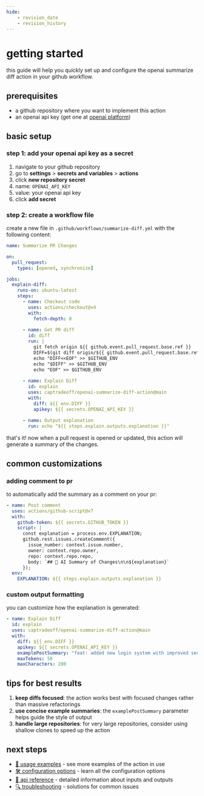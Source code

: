 ```yaml
---
hide:
    - revision_date
    - revision_history
---
```


# getting started

this guide will help you quickly set up and configure the openai summarize diff action in your github workflow.

## prerequisites

- a github repository where you want to implement this action
- an openai api key (get one at [openai platform](https://platform.openai.com/api-keys))

## basic setup

### step 1: add your openai api key as a secret

1. navigate to your github repository
2. go to **settings** > **secrets and variables** > **actions**
3. click **new repository secret**
4. name: `OPENAI_API_KEY`
5. value: your openai api key
6. click **add secret**

### step 2: create a workflow file

create a new file in `.github/workflows/summarize-diff.yml` with the following content:

```yaml
name: Summarize PR Changes

on:
  pull_request:
    types: [opened, synchronize]

jobs:
  explain-diff:
    runs-on: ubuntu-latest
    steps:
      - name: Checkout code
        uses: actions/checkout@v4
        with:
          fetch-depth: 0
          
      - name: Get PR diff
        id: diff
        run: |
          git fetch origin ${{ github.event.pull_request.base.ref }}
          DIFF=$(git diff origin/${{ github.event.pull_request.base.ref }}..HEAD)
          echo "DIFF<<EOF" >> $GITHUB_ENV
          echo "$DIFF" >> $GITHUB_ENV
          echo "EOF" >> $GITHUB_ENV
          
      - name: Explain Diff
        id: explain
        uses: captradeoff/openai-summarize-diff-action@main
        with:
          diff: ${{ env.DIFF }}
          apikey: ${{ secrets.OPENAI_API_KEY }}
          
      - name: Output explanation
        run: echo "${{ steps.explain.outputs.explanation }}"
```

that's it! now when a pull request is opened or updated, this action will generate a summary of the changes.

## common customizations

### adding comment to pr

to automatically add the summary as a comment on your pr:

```yaml
- name: Post comment
  uses: actions/github-script@v7
  with:
    github-token: ${{ secrets.GITHUB_TOKEN }}
    script: |
      const explanation = process.env.EXPLANATION;
      github.rest.issues.createComment({
        issue_number: context.issue.number,
        owner: context.repo.owner,
        repo: context.repo.repo,
        body: `## 🤖 AI Summary of Changes\n\n${explanation}`
      });
  env:
    EXPLANATION: ${{ steps.explain.outputs.explanation }}
```

### custom output formatting

you can customize how the explanation is generated:

```yaml
- name: Explain Diff
  id: explain
  uses: captradeoff/openai-summarize-diff-action@main
  with:
    diff: ${{ env.DIFF }}
    apikey: ${{ secrets.OPENAI_API_KEY }}
    examplePostSummary: "feat: added new login system with improved security"
    maxTokens: 50
    maxCharacters: 200
```

## tips for best results

1. **keep diffs focused**: the action works best with focused changes rather than massive refactorings
2. **use concise example summaries**: the `examplePostSummary` parameter helps guide the style of output
3. **handle large repositories**: for very large repositories, consider using shallow clones to speed up the action

## next steps

- [📘 usage examples](examples.md) - see more examples of the action in use
- [🛠️ configuration options](configuration.md) - learn all the configuration options
- [🧩 api reference](api-reference.md) - detailed information about inputs and outputs 
- [🔍 troubleshooting](development/troubleshooting.md) - solutions for common issues 